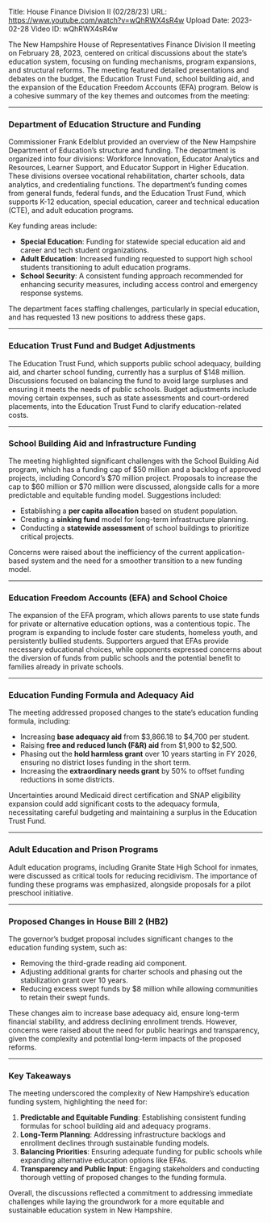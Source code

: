 Title: House Finance Division II (02/28/23)
URL: https://www.youtube.com/watch?v=wQhRWX4sR4w
Upload Date: 2023-02-28
Video ID: wQhRWX4sR4w

The New Hampshire House of Representatives Finance Division II meeting on February 28, 2023, centered on critical discussions about the state’s education system, focusing on funding mechanisms, program expansions, and structural reforms. The meeting featured detailed presentations and debates on the budget, the Education Trust Fund, school building aid, and the expansion of the Education Freedom Accounts (EFA) program. Below is a cohesive summary of the key themes and outcomes from the meeting:

---

### **Department of Education Structure and Funding**
Commissioner Frank Edelblut provided an overview of the New Hampshire Department of Education’s structure and funding. The department is organized into four divisions: Workforce Innovation, Educator Analytics and Resources, Learner Support, and Educator Support in Higher Education. These divisions oversee vocational rehabilitation, charter schools, data analytics, and credentialing functions. The department’s funding comes from general funds, federal funds, and the Education Trust Fund, which supports K-12 education, special education, career and technical education (CTE), and adult education programs.

Key funding areas include:
- **Special Education**: Funding for statewide special education aid and career and tech student organizations.
- **Adult Education**: Increased funding requested to support high school students transitioning to adult education programs.
- **School Security**: A consistent funding approach recommended for enhancing security measures, including access control and emergency response systems.

The department faces staffing challenges, particularly in special education, and has requested 13 new positions to address these gaps.

---

### **Education Trust Fund and Budget Adjustments**
The Education Trust Fund, which supports public school adequacy, building aid, and charter school funding, currently has a surplus of $148 million. Discussions focused on balancing the fund to avoid large surpluses and ensuring it meets the needs of public schools. Budget adjustments include moving certain expenses, such as state assessments and court-ordered placements, into the Education Trust Fund to clarify education-related costs.

---

### **School Building Aid and Infrastructure Funding**
The meeting highlighted significant challenges with the School Building Aid program, which has a funding cap of $50 million and a backlog of approved projects, including Concord’s $70 million project. Proposals to increase the cap to $60 million or $70 million were discussed, alongside calls for a more predictable and equitable funding model. Suggestions included:
- Establishing a **per capita allocation** based on student population.
- Creating a **sinking fund** model for long-term infrastructure planning.
- Conducting a **statewide assessment** of school buildings to prioritize critical projects.

Concerns were raised about the inefficiency of the current application-based system and the need for a smoother transition to a new funding model.

---

### **Education Freedom Accounts (EFA) and School Choice**
The expansion of the EFA program, which allows parents to use state funds for private or alternative education options, was a contentious topic. The program is expanding to include foster care students, homeless youth, and persistently bullied students. Supporters argued that EFAs provide necessary educational choices, while opponents expressed concerns about the diversion of funds from public schools and the potential benefit to families already in private schools.

---

### **Education Funding Formula and Adequacy Aid**
The meeting addressed proposed changes to the state’s education funding formula, including:
- Increasing **base adequacy aid** from $3,866.18 to $4,700 per student.
- Raising **free and reduced lunch (F&R) aid** from $1,900 to $2,500.
- Phasing out the **hold harmless grant** over 10 years starting in FY 2026, ensuring no district loses funding in the short term.
- Increasing the **extraordinary needs grant** by 50% to offset funding reductions in some districts.

Uncertainties around Medicaid direct certification and SNAP eligibility expansion could add significant costs to the adequacy formula, necessitating careful budgeting and maintaining a surplus in the Education Trust Fund.

---

### **Adult Education and Prison Programs**
Adult education programs, including Granite State High School for inmates, were discussed as critical tools for reducing recidivism. The importance of funding these programs was emphasized, alongside proposals for a pilot preschool initiative.

---

### **Proposed Changes in House Bill 2 (HB2)**
The governor’s budget proposal includes significant changes to the education funding system, such as:
- Removing the third-grade reading aid component.
- Adjusting additional grants for charter schools and phasing out the stabilization grant over 10 years.
- Reducing excess swept funds by $8 million while allowing communities to retain their swept funds.

These changes aim to increase base adequacy aid, ensure long-term financial stability, and address declining enrollment trends. However, concerns were raised about the need for public hearings and transparency, given the complexity and potential long-term impacts of the proposed reforms.

---

### **Key Takeaways**
The meeting underscored the complexity of New Hampshire’s education funding system, highlighting the need for:
1. **Predictable and Equitable Funding**: Establishing consistent funding formulas for school building aid and adequacy programs.
2. **Long-Term Planning**: Addressing infrastructure backlogs and enrollment declines through sustainable funding models.
3. **Balancing Priorities**: Ensuring adequate funding for public schools while expanding alternative education options like EFAs.
4. **Transparency and Public Input**: Engaging stakeholders and conducting thorough vetting of proposed changes to the funding formula.

Overall, the discussions reflected a commitment to addressing immediate challenges while laying the groundwork for a more equitable and sustainable education system in New Hampshire.